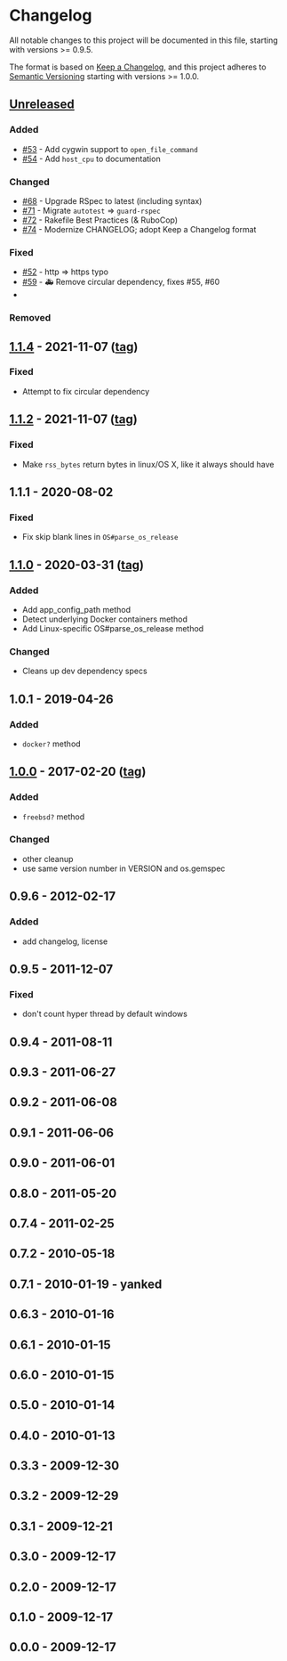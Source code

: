 # Changelog
All notable changes to this project will be documented in this file, starting with versions >= 0.9.5.

The format is based on [Keep a Changelog](https://keepachangelog.com/en/1.0.0/),
and this project adheres to [Semantic Versioning](https://semver.org/spec/v2.0.0.html) starting with versions >= 1.0.0.

## [Unreleased]
### Added
- [#53](https://github.com/rdp/os/pull/53) - Add cygwin support to `open_file_command`
- [#54](https://github.com/rdp/os/pull/54) - Add `host_cpu` to documentation
### Changed
- [#68](https://github.com/rdp/os/pull/68) - Upgrade RSpec to latest (including syntax)
- [#71](https://github.com/rdp/os/pull/71) - Migrate `autotest` => `guard-rspec`
- [#72](https://github.com/rdp/os/pull/72) - Rakefile Best Practices (& RuboCop)
- [#74](https://github.com/rdp/os/pull/74) - Modernize CHANGELOG; adopt Keep a Changelog format
### Fixed
- [#52](https://github.com/rdp/os/pull/52) - http => https typo
- [#59](https://github.com/rdp/os/pull/59) - 🚑️ Remove circular dependency, fixes #55, #60
- 
### Removed

## [1.1.4] - 2021-11-07 ([tag][1.1.4t])
### Fixed
- Attempt to fix circular dependency

## [1.1.2] - 2021-11-07 ([tag][1.1.2t])
### Fixed
- Make `rss_bytes` return bytes in linux/OS X, like it always should have

## 1.1.1 - 2020-08-02
### Fixed
- Fix skip blank lines in `OS#parse_os_release`

## [1.1.0] - 2020-03-31 ([tag][1.1.0t])
### Added
- Add app_config_path method
- Detect underlying Docker containers method
- Add Linux-specific OS#parse_os_release method
### Changed
- Cleans up dev dependency specs

## 1.0.1 - 2019-04-26
### Added
- `docker?` method

## [1.0.0] - 2017-02-20 ([tag][1.0.0t])
### Added
- `freebsd?` method
### Changed
- other cleanup
- use same version number in VERSION and os.gemspec

## 0.9.6 - 2012-02-17
### Added
- add changelog, license

## 0.9.5 - 2011-12-07
### Fixed
- don't count hyper thread by default windows

## 0.9.4 - 2011-08-11
## 0.9.3 - 2011-06-27
## 0.9.2 - 2011-06-08
## 0.9.1 - 2011-06-06
## 0.9.0 - 2011-06-01
## 0.8.0 - 2011-05-20
## 0.7.4 - 2011-02-25
## 0.7.2 - 2010-05-18
## 0.7.1 - 2010-01-19 - yanked
## 0.6.3 - 2010-01-16
## 0.6.1 - 2010-01-15
## 0.6.0 - 2010-01-15
## 0.5.0 - 2010-01-14
## 0.4.0 - 2010-01-13
## 0.3.3 - 2009-12-30
## 0.3.2 - 2009-12-29
## 0.3.1 - 2009-12-21
## 0.3.0 - 2009-12-17
## 0.2.0 - 2009-12-17
## 0.1.0 - 2009-12-17
## 0.0.0 - 2009-12-17

[Unreleased]: https://github.com/rdp/os/compare/v1.1.4...HEAD
[1.1.4]: https://github.com/rdp/os/compare/v1.1.2...v1.1.4
[1.1.4t]: https://github.com/rdp/os/releases/tag/v1.1.4
[1.1.2]: https://github.com/rdp/os/compare/v1.1.0...v1.1.2
[1.1.2t]: https://github.com/rdp/os/releases/tag/v1.1.2
[1.1.0]: https://github.com/rdp/os/compare/v1.0.0...v1.1.0
[1.1.0t]: https://github.com/rdp/os/releases/tag/v1.1.0
[1.0.0]: https://github.com/rdp/os/compare/5cf86de08aae24eb7a3c2f86cab5e8fa0a901a15...v1.0.0
[1.0.0t]: https://github.com/rdp/os/releases/tag/v1.0.0
